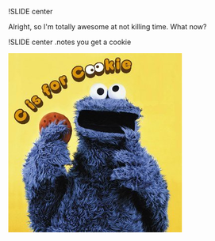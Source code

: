 !SLIDE center

Alright, so I'm totally awesome at not killing time. What now?

!SLIDE center
.notes you get a cookie

![Cookie](cookie-monster.jpg)
